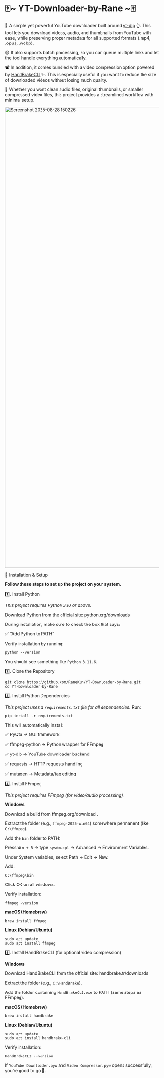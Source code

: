# 🀄~ YT-Downloader-by-Rane ~🀄
💪 A simple yet powerful YouTube downloader built around [yt-dlp](https://github.com/yt-dlp/yt-dlp)
 👆. This tool lets you download videos, audio, and thumbnails from YouTube with ease, while preserving proper metadata for all supported formats (.mp4, .opus, .webp).

😄 It also supports batch processing, so you can queue multiple links and let the tool handle everything automatically.

📽️ In addition, it comes bundled with a video compression option powered by [HandBrakeCLI](https://handbrake.fr/)
 ✨. This is especially useful if you want to reduce the size of downloaded videos without losing much quality.

🦾 Whether you want clean audio files, original thumbnails, or smaller compressed video files, this project provides a streamlined workflow with minimal setup.

<img width="1454" height="1510" alt="Screenshot 2025-08-28 150226" src="https://github.com/user-attachments/assets/193165d9-ab96-4fce-ac02-69a205871b79" />

🔧 Installation & Setup

**Follow these steps to set up the project on your system.**

1️⃣. Install Python

_This project requires Python 3.10 or above._

Download Python from the official site: python.org/downloads

During installation, make sure to check the box that says:

✅ “Add Python to PATH”

Verify installation by running:

```
python --version
```

You should see something like `Python 3.11.6`.


2️⃣. Clone the Repository
~~~
git clone https://github.com/RaneKun/YT-Downloader-by-Rane.git
cd YT-Downloader-by-Rane
~~~


3️⃣. Install Python Dependencies

_This project uses a `requirements.txt` file for all dependencies._ Run:
~~~
pip install -r requirements.txt
~~~

This will automatically install:

✅ PyQt6 → GUI framework

✅ ffmpeg-python → Python wrapper for FFmpeg

✅ yt-dlp → YouTube downloader backend

✅ requests → HTTP requests handling

✅ mutagen → Metadata/tag editing


4️⃣. Install FFmpeg

_This project requires FFmpeg (for video/audio processing)._

**Windows**

Download a build from ffmpeg.org/download
.

Extract the folder (e.g., `ffmpeg-2025-win64`) somewhere permanent (like `C:\ffmpeg`).

Add the `bin` folder to PATH:

Press `Win + R` → type `sysdm.cpl` → Advanced → Environment Variables.

Under System variables, select Path → Edit → New.

Add:
~~~
C:\ffmpeg\bin
~~~

Click OK on all windows.

Verify installation:
~~~
ffmpeg -version
~~~

**macOS (Homebrew)**
~~~
brew install ffmpeg
~~~

**Linux (Debian/Ubuntu)**
~~~
sudo apt update
sudo apt install ffmpeg
~~~

5️⃣. Install HandBrakeCLI (for optional video compression)

**Windows**

Download HandBrakeCLI from the official site: handbrake.fr/downloads

Extract the folder (e.g., `C:\HandBrake`).

Add the folder containing `HandBrakeCLI.exe` to PATH (same steps as FFmpeg).

**macOS (Homebrew)**
~~~
brew install handbrake
~~~

**Linux (Debian/Ubuntu)**
~~~
sudo apt update
sudo apt install handbrake-cli
~~~

Verify installation:
~~~
HandBrakeCLI --version
~~~

If `YouTube Downloader.pyw` and `Video Compressor.pyw` opens successfully, you’re good to go 🎉.
